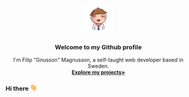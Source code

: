 <div align="center">
  <a href="https://github.com/GnussonNet">
  <img src="https://github.com/GnussonNet/dockerized-webserver/blob/main/.github/logo.svg" alt="logo" width="80" height="80">
  </a>

  <h3 align="center">Welcome to my Github profile</h3>

  <p align="center">
    I'm Filip "Gnusson" Magnusson, a self-taught web developer based in Sweden.
    <br />
    <a href="https://github.com/GnussonNet"><strong>Explore my projects»</strong></a>
  </p>
</div>


### Hi there <img src="assets/wave.gif" width="20px" />

